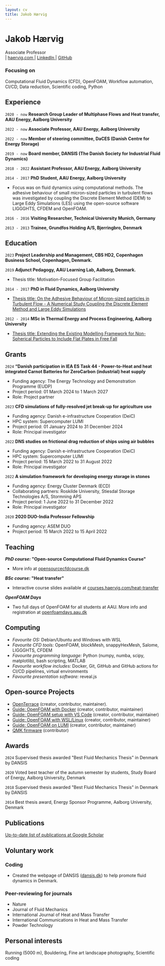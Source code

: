 ```yaml
---
layout: cv
title: Jakob Hærvig
---
```

# Jakob Hærvig
<div id="webaddress">
Associate Professor
</div>


<div id="webaddress">
| <a href="https://jakobhaervig.com">haervig.com </a>| <a href="https://www.linkedin.com/in/jakobhaervig/">LinkedIn </a>| <a href="https://github.com/jakobhaervig">GitHub</a>
</div>

### Focusing on

Computational Fluid Dynamics (CFD), OpenFOAM, Workflow automation, CI/CD, Data reduction, Scientific coding, Python

## Experience

`2020 - now`
__Research Group Leader of Multiphase Flows and Heat transfer, AAU Energy, Aalborg University__

`2022 - now`
__Associate Professor, AAU Energy, Aalborg University__

`2022 - now`
__Member of steering committee, DaCES (Danish Centre for Energy Storage)__

`2019 - now`
__Board member, DANSIS (The Danish Society for Industrial Fluid Dynamics)__

`2018 - 2022`
__Assistant Professor, AAU Energy, Aalborg University__

`2014 - 2017`
__PhD Student, AAU Energy, Aalborg University__
- Focus was on fluid dynamics using computational methods. The adhesive behaviour of small micron-sized particles in turbulent flows was investigated by coupling the Discrete Element Method (DEM) to Large Eddy Simulations (LES) using the open-source software LIGGGHTS, CFDEM and OpenFOAM.

`2016 - 2016`
__Visiting Researcher, Technical University Munich, Germany__

`2013 - 2013`
__Trainee, Grundfos Holding A/S, Bjerringbro, Denmark__

## Education
`2023`
__Project Leadership and Management, CBS HD2, Copenhagen Business School, Copenhagen, Denmark.__

`2019`
__Adjunct Pedagogy, AAU Learning Lab, Aalborg, Denmark.__
- Thesis title: Motivation-Focused Group Facilitation

`2014 - 2017`
__PhD in Fluid Dynamics, Aalborg University__
- [Thesis title: On the Adhesive Behaviour of Micron-sized particles in Turbulent Flow - A Numerical Study Coupling the Discrete Element Method and Large Eddy Simulations](https://vbn.aau.dk/ws/portalfiles/portal/268165886/PHD_Jakob_Haervig_rettet_E_pdf.pdf)

`2012 - 2014`
__MSc in Thermal Energy and Process Engineering, Aalborg University__
-  [Thesis title: Extending the Existing Modelling Framework for Non-Spherical Particles to Include Flat Plates in Free Fall](https://vbn.aau.dk/ws/portalfiles/portal/214692689/masterThesis.pdf)

## Grants

`2024`
__“Danish participation in IEA ES Task 44 - Power-to-Heat and heat integrated Carnot Batteries for ZeroCarbon (industrial) heat supply__

- Funding agency: The Energy Technology and Demonstration Programme (EUDP)
- Project period: 01 March 2024 to 1 March 2027
- Role: Project partner

`2023`
__CFD simulations of fully-resolved jet break-up for agriculture use__

- Funding agency: Danish e-infrastructure Cooperation (DeiC)
- HPC system: Supercomputer LUMI
- Project period: 01 January 2024 to 31 December 2024
- Role: Principal investigator

`2022`
__DNS studies on frictional drag reduction of ships using air bubbles__

- Funding agency: Danish e-infrastructure Cooperation (DeiC)
- HPC system: Supercomputer LUMI
- Project period: 15 March 2022 to 31 August 2022
- Role: Principal investigator

`2022`
__A simulation framework for developing energy storage in stones__

- Funding agency: Energy Cluster Denmark (ECD)
- Collaborating partners: Roskilde University, Stiesdal Storage Technologies A/S, Stormning APS
- Project period: 1 June 2022 to 31 December 2022
- Role: Principal investigator

`2020`
__2020 DUO-India Professor Fellowship__

- Funding agency: ASEM DUO
- Project period: 15 March 2022 to 15 April 2022

## Teaching

__*PhD course:* "Open-source Computational Fluid Dynamics Course"__
- More info at [opensourcecfdcourse.dk](https://opensourcecfdcourse.dk/)

__*BSc course:* "Heat transfer"__ 
- Interactive course slides available at [courses.haervig.com/heat-transfer](https://courses.haervig.com/heat-transfer/#/)

__*OpenFOAM Days*__
- Two full days of OpenFOAM for all students at AAU. More info and registration at [openfoamdays.aau.dk](https://openfoamdays.aau.dk)

## Computing

- *Favourite OS:* Debian/Ubuntu and Windows with WSL
- *Favourite CFD tools:* OpenFOAM, blockMesh, snappyHexMesh, Salome, LIGGGHTS, CFDEM
- *Favourite programming language:* Python (numpy, numba, scipy, matplotlib), bash scripting, MATLAB
- *Favourite workflow includes:* Docker, Git, GitHub and GitHub actions for CI/CD pipelines, virtual environments
- *Favourite presentation software:* reveal.js

## Open-source Projects

- [OpenTerrace](https://openterrace.github.io/openterrace-python/) (creator, contributor, maintainer).
- [Guide: OpenFOAM with Docker](https://github.com/jakobhaervig/openfoam-dockerfiles) (creator, contributor, maintainer)
- [Guide: OpenFOAM setup with VS Code](https://github.com/jakobhaervig/openfoam-docker-vscode-workflow) (creator, contributor, maintainer)
- [Guide: OpenFOAM with WSL/Linux](https://github.com/jakobhaervig/openfoam-installer) (creator, contributor, maintainer)
- [Guide: OpenFOAM on LUMI](https://github.com/jakobhaervig/openfoam-lumi-hpc-installation) (creator, contributor, maintainer)
- [QMK firmware](https://github.com/qmk/qmk_firmware) (contributor)

## Awards
`2024`
Supervised thesis awarded "Best Fluid Mechanics Thesis" in Denmark by DANSIS

`2020`
Voted best teacher of the autumn semester by students, Study Board of Energy, Aalborg University, Denmark

`2018`
Supervised thesis awarded "Best Fluid Mechanics Thesis" in Denmark by DANSIS

`2014`
Best thesis award, Energy Sponsor Programme, Aalborg University, Denmark

## Publications

[Up-to-date list of publications at Google Scholar](https://scholar.google.dk/citations?user=vHh6K4AAAAAJ&hl)

## Voluntary work

### Coding
- Created the webpage of DANSIS ([dansis.dk](https://dansis.dk)) to help promote fluid dynamics in Denmark.

### Peer-reviewing for journals
- Nature
- Journal of Fluid Mechanics
- International Journal of Heat and Mass Transfer
- International Communications in Heat and Mass Transfer
- Powder Technology

## Personal interests

Running (5000 m), Bouldering, Fine art landscape photography, Scientific coding